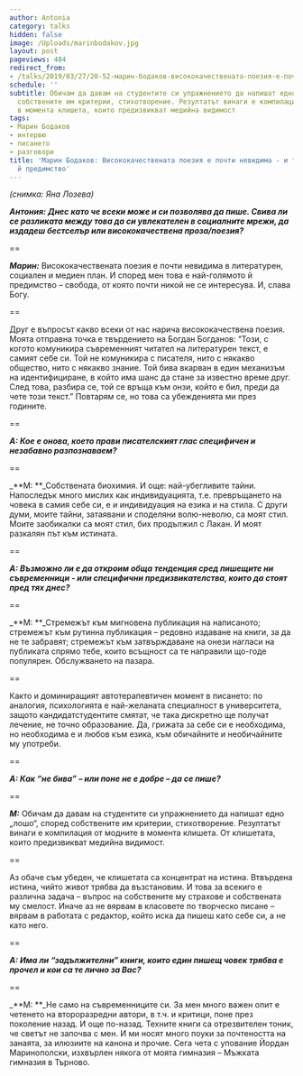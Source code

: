 ```yaml
---
author: Antonia
category: talks
hidden: false
image: /Uploads/marinbodakov.jpg
layout: post
pageviews: 484
redirect_from:
- /talks/2019/03/27/20-52-марин-бодаков-висококачествената-поезия-е-почти-невидима-и-това-е-най-голямото-й-предимство
schedule: ''
subtitle: Обичам да давам на студентите си упражнението да напишат едно „лошо“, според
  собствените им критерии, стихотворение. Резултатът винаги е компилация от модните
  в момента клишета, които предизвикват медийна видимост
tags:
- Марин Бодаков
- интервю
- писането
- разговори
title: 'Марин Бодаков: Висококачествената поезия е почти невидима - и това е най-голямото
  й предимство'
---
```


_(снимка: Яна Лозева)_

_**Антония: Днес като че всеки може и си позволява да пише. Свива ли се разликата между това да си увлекателен в социалните мрежи, да издадеш бестселър или висококачествена проза/поезия?**_

\==

_**Марин:**_ Висококачествената поезия е почти невидима в литературен, социален и медиен план. И според мен това е най-голямото й предимство – свобода, от която почти никой не се интересува. И, слава Богу. 

\==

Друг е въпросът какво всеки от нас нарича висококачествена поезия. Моята отправна точка е твърдението на Богдан Богданов: “Този, с когото комуникира съвременният читател на литературен текст, е самият себе си. Той не комуникира с писателя, нито с някакво общество, нито с някакво знание. Той бива вкарван в един механизъм на идентифициране, в който има шанс да стане за известно време друг. След това, разбира се, той се връща към онзи, който е бил, преди да чете този текст.” Повтарям се, но това са убежденията ми през годините.

\==

_**А: Кое е онова, което прави писателският глас специфичен и незабавно разпознаваем?**_

\==

_**М: **_Собствената биохимия. И още: най-убегливите тайни. Напоследък много мислих как индивидуацията, т.е. превръщането на човека в самия себе си, е и индивидуация на езика и на стила. С други думи, моите тайни, затаявани и споделяни волю-неволю, са моят стил. Моите заобикалки са моят стил, бих продължил с Лакан. И моят разкалян път към истината. 

\==

_**А: Възможно ли е да откроим обща тенденция сред пишещите ни съвременници - или специфични предизвикателства, които да стоят пред тях днес?**_

\==

_**М: **_Стремежът към мигновена публикация на написаното; стремежът към рутинна публикация – редовно издаване на книги, за да не те забравят; стремежът към затвърждаване на онези нагласи на публиката спрямо тебе, които всъщност са те направили що-годе популярен. Обслужването на пазара. 

\==

Както и доминиращият автотерапевтичен момент в писането: по аналогия, психологията е най-желаната специалност в университета, защото кандидатстудентите смятат, че така дискретно ще получат лечение, не точно образование. Да, грижата за себе си е необходима, но необходима е и любов към езика, към обичайните и необичайните му употреби.

\==

_**А: Как “не бива” – или поне не е добре – да се пише?**_

\==

_**М:**_ Обичам да давам на студентите си упражнението да напишат едно „лошо“, според собствените им критерии, стихотворение. Резултатът винаги е компилация от модните в момента клишета. От клишетата, които предизвикват медийна видимост. 

\==

Аз обаче съм убеден, че клишетата са концентрат на истина. Втвърдена истина, чийто живот трябва да възстановим. И това за всекиго е различна задача – въпрос на собствените му страхове и собствената му смелост. Иначе аз не вярвам в класовете по творческо писане – вярвам в работата с редактор, който иска да пишеш като себе си, а не като него.

\==

_**А: Има ли “задължителни” книги, които един пишещ човек трябва е прочел и кои са те лично за Вас?**_

\==

_**М: **_Не само на съвременниците си. За мен много важен опит е четенето на второразредни автори, в т.ч. и критици, поне през поколение назад. И още по-назад. Техните книги са отрезвителен тоник, че светът не започва с мен. И ми носят много поуки за почтеността на занаята, за илюзиите на канона и прочие. Сега чета с упование Йордан Маринополски, изхвърлен някога от моята гимназия – Мъжката гимназия в Търново.